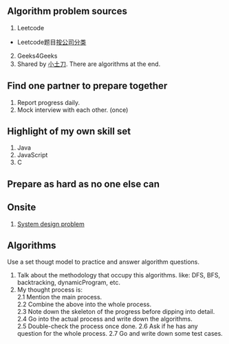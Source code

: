 ## Algorithm problem sources
1. Leetcode
 * Leetcode题目[按公司分类](http://www.1point3acres.com/bbs/thread-148693-1-1.html)
2. Geeks4Geeks
3. Shared by [小土刀](http://wdxtub.com/interview/14520850399861.html). There are algorithms at the end. 

## Find one partner to prepare together
1. Report progress daily. 
2. Mock interview with each other. (once)

## Highlight of my own skill set
1. Java 
2. JavaScript
3. C

## Prepare as hard as no one else can

## Onsite
1. [System design problem](http://www.1point3acres.com/bbs/thread-171320-1-1.html) 

## Algorithms 
Use a set thougt model to practice and answer algorithm questions. 
1. Talk about the methodology that occupy this algorithms. like: DFS, BFS, backtracking, dynamicProgram, etc.  
2. My thought process is:  
2.1 Mention the main process.  
2.2 Combine the above into the whole process.  
2.3 Note down the skeleton of the progress before dipping into detail.  
2.4 Go into the actual process and write down the algorithms.  
2.5 Double-check the process once done. 
2.6 Ask if he has any question for the whole process. 
2.7 Go and write down some test cases.  
